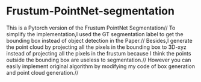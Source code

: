 # Frustum-PointNet-segmentation
This is a Pytorch version of the Frustum  PointNet Segmentation//
To simplify the implementation,I used the GT segmentation label to get the bounding box instead of object detection in the Paper.//
Besides,I generate the point cloud by projecting all the pixels in the bounding box to 3D-xyz instead of projecting all the pixels in the frustum because I think the points outside the bounding box are useless to segmentation.//
However you can easily implement original algorithm by modifying my code of box generation and point cloud generation.//

